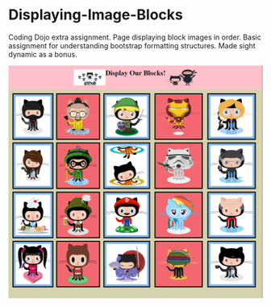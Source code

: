 # Displaying-Image-Blocks
Coding Dojo extra assignment. Page displaying block images in order. Basic assignment for understanding bootstrap formatting structures. Made sight dynamic as a bonus.

![Project screen shot](https://github.com/lilipach/Displaying-Image-Blocks/blob/master/project_screenshot_blocks.png)
